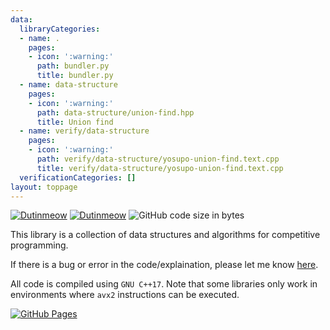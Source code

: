 ```yaml
---
data:
  libraryCategories:
  - name: .
    pages:
    - icon: ':warning:'
      path: bundler.py
      title: bundler.py
  - name: data-structure
    pages:
    - icon: ':warning:'
      path: data-structure/union-find.hpp
      title: Union find
  - name: verify/data-structure
    pages:
    - icon: ':warning:'
      path: verify/data-structure/yosupo-union-find.text.cpp
      title: verify/data-structure/yosupo-union-find.text.cpp
  verificationCategories: []
layout: toppage
---
```

[![Dutinmeow](https://img.shields.io/endpoint?url=https%3A%2F%2Fatcoder-badges.now.sh%2Fapi%2Fatcoder%2Fjson%2FNyaan)](https://atcoder.jp/users/dutinmeow)
[![Dutinmeow](https://img.shields.io/endpoint?url=https%3A%2F%2Fatcoder-badges.now.sh%2Fapi%2Fcodeforces%2Fjson%2FNyaan)](https://codeforces.com/profile/dutin)
![GitHub code size in bytes](https://img.shields.io/github/languages/code-size/dutinmeow/library?style=flat-square)

This library is a collection of data structures and algorithms for competitive programming. 

If there is a bug or error in the code/explaination, please let me know [here](https://github.com/dutinmeow/library/issues/new/choose).

All code is compiled using `GNU C++17`. Note that some libraries only work in environments where `avx2` instructions can be executed.

[![GitHub Pages](https://img.shields.io/static/v1?label=GitHub+Pages&message=Homepage+&color=brightgreen&logo=github)](https://dutinmeow.github.io/)
